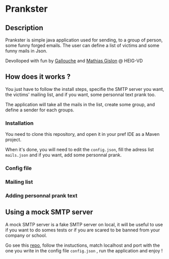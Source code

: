 # Prankster

## Description
 Prankster is simple java application used for sending, to a group of person, some funny forged emails. The user can define a list of victims and some funny mails in Json.

 Devolloped with fun by [Gallouche](https://github.com/Gallouche) and [Mathias Gislon](https://github.com/MathiasGilson)
 @ HEIG-VD


## How does it works ?
You just have to follow the install steps, specifie the SMTP server you want, the victims' mailing list, and if you want, some personnal text prank too.

The application will take all the mails in the list, create some group, and define a sender for each groups.

### Installation

You need to clone this repository, and open it in your pref IDE as a Maven project.

When it's done, you will need to edit the `config.json`, fill the adress list `mails.json` and if you want, add some personnal prank.

### Config file


### Mailing list


###  Adding personnal prank text

## Using a mock SMTP server

A mock SMTP server is a fake SMTP server on local, it will be useful to use if you want to do somes tests or if you are scared to be banned from your company or school.

Go see this [repo](https://github.com/dc55028/MockMock), follow the instuctions, match localhost and  port with the one you write in the config file `config.json` , run the application and enjoy !

